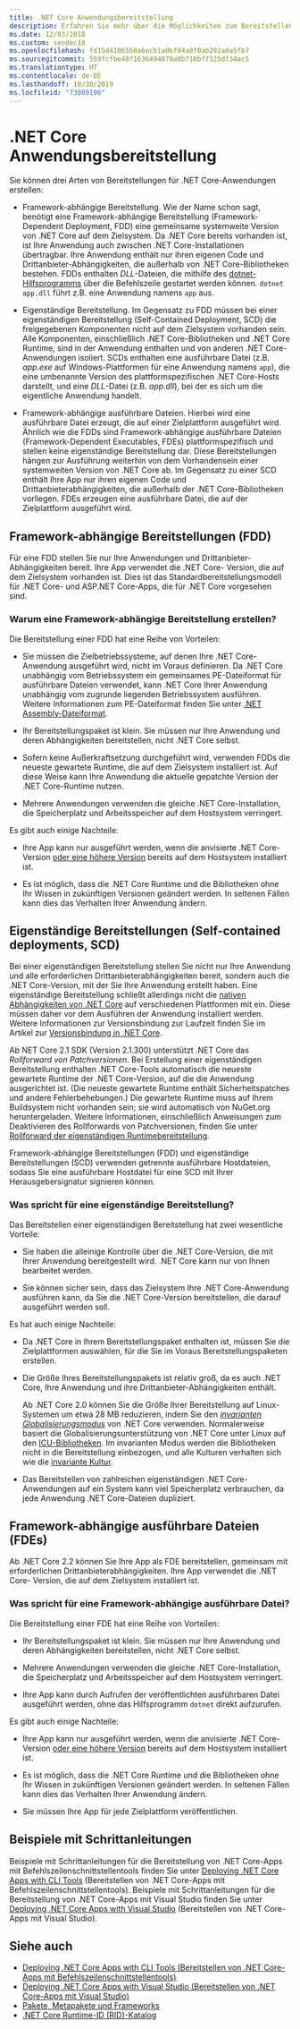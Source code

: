 ```yaml
---
title: .NET Core Anwendungsbereitstellung
description: Erfahren Sie mehr über die Möglichkeiten zum Bereitstellen einer .NET Core-Anwendung.
ms.date: 12/03/2018
ms.custom: seodec18
ms.openlocfilehash: fd15d41065b0a6ecb1a0bf04a0f0ab292a0a5fb7
ms.sourcegitcommit: 559fcfbe4871636494870a8b716bf7325df34ac5
ms.translationtype: HT
ms.contentlocale: de-DE
ms.lasthandoff: 10/30/2019
ms.locfileid: "73089196"
---
```

# <a name="net-core-application-deployment"></a>.NET Core Anwendungsbereitstellung

Sie können drei Arten von Bereitstellungen für .NET Core-Anwendungen erstellen:

- Framework-abhängige Bereitstellung. Wie der Name schon sagt, benötigt eine Framework-abhängige Bereitstellung (Framework-Dependent Deployment, FDD) eine gemeinsame systemweite Version von .NET Core auf dem Zielsystem. Da .NET Core bereits vorhanden ist, ist Ihre Anwendung auch zwischen .NET Core-Installationen übertragbar. Ihre Anwendung enthält nur ihren eigenen Code und Drittanbieter-Abhängigkeiten, die außerhalb von .NET Core-Bibliotheken bestehen. FDDs enthalten *DLL*-Dateien, die mithilfe des [dotnet-Hilfsprogramms](../tools/dotnet.md) über die Befehlszeile gestartet werden können. `dotnet app.dll` führt z.B. eine Anwendung namens `app` aus.

- Eigenständige Bereitstellung. Im Gegensatz zu FDD müssen bei einer eigenständigen Bereitstellung (Self-Contained Deployment, SCD) die freigegebenen Komponenten nicht auf dem Zielsystem vorhanden sein. Alle Komponenten, einschließlich .NET Core-Bibliotheken und .NET Core Runtime, sind in der Anwendung enthalten und von anderen .NET Core-Anwendungen isoliert. SCDs enthalten eine ausführbare Datei (z.B. *app.exe* auf Windows-Plattformen für eine Anwendung namens `app`), die eine umbenannte Version des plattformspezifischen .NET Core-Hosts darstellt, und eine *DLL*-Datei (z.B. *app.dll*), bei der es sich um die eigentliche Anwendung handelt.

- Framework-abhängige ausführbare Dateien. Hierbei wird eine ausführbare Datei erzeugt, die auf einer Zielplattform ausgeführt wird. Ähnlich wie die FDDs sind Framework-abhängige ausführbare Dateien (Framework-Dependent Executables, FDEs) plattformspezifisch und stellen keine eigenständige Bereitstellung dar. Diese Bereitstellungen hängen zur Ausführung weiterhin von dem Vorhandensein einer systemweiten Version von .NET Core ab. Im Gegensatz zu einer SCD enthält Ihre App nur ihren eigenen Code und Drittanbieterabhängigkeiten, die außerhalb der .NET Core-Bibliotheken vorliegen. FDEs erzeugen eine ausführbare Datei, die auf der Zielplattform ausgeführt wird.

## <a name="framework-dependent-deployments-fdd"></a>Framework-abhängige Bereitstellungen (FDD)

Für eine FDD stellen Sie nur Ihre Anwendungen und Drittanbieter-Abhängigkeiten bereit. Ihre App verwendet die .NET Core- Version, die auf dem Zielsystem vorhanden ist. Dies ist das Standardbereitstellungsmodell für .NET Core- und ASP.NET Core-Apps, die für .NET Core vorgesehen sind.

### <a name="why-create-a-framework-dependent-deployment"></a>Warum eine Framework-abhängige Bereitstellung erstellen?

Die Bereitstellung einer FDD hat eine Reihe von Vorteilen:

- Sie müssen die Zielbetriebssysteme, auf denen Ihre .NET Core-Anwendung ausgeführt wird, nicht im Voraus definieren. Da .NET Core unabhängig vom Betriebssystem ein gemeinsames PE-Dateiformat für ausführbare Dateien verwendet, kann .NET Core Ihrer Anwendung unabhängig vom zugrunde liegenden Betriebssystem ausführen. Weitere Informationen zum PE-Dateiformat finden Sie unter [.NET Assembly-Dateiformat](../../standard/assembly/file-format.md).

- Ihr Bereitstellungspaket ist klein. Sie müssen nur Ihre Anwendung und deren Abhängigkeiten bereitstellen, nicht .NET Core selbst.

- Sofern keine Außerkraftsetzung durchgeführt wird, verwenden FDDs die neueste gewartete Runtime, die auf dem Zielsystem installiert ist. Auf diese Weise kann Ihre Anwendung die aktuelle gepatchte Version der .NET Core-Runtime nutzen. 

- Mehrere Anwendungen verwenden die gleiche .NET Core-Installation, die Speicherplatz und Arbeitsspeicher auf dem Hostsystem verringert.

Es gibt auch einige Nachteile:

- Ihre App kann nur ausgeführt werden, wenn die anvisierte .NET Core-Version [oder eine höhere Version](../versions/selection.md#framework-dependent-apps-roll-forward) bereits auf dem Hostsystem installiert ist.

- Es ist möglich, dass die .NET Core Runtime und die Bibliotheken ohne Ihr Wissen in zukünftigen Versionen geändert werden. In seltenen Fällen kann dies das Verhalten Ihrer Anwendung ändern.

## <a name="self-contained-deployments-scd"></a>Eigenständige Bereitstellungen (Self-contained deployments, SCD)

Bei einer eigenständigen Bereitstellung stellen Sie nicht nur Ihre Anwendung und alle erforderlichen Drittanbieterabhängigkeiten bereit, sondern auch die .NET Core-Version, mit der Sie Ihre Anwendung erstellt haben. Eine eigenständige Bereitstellung schließt allerdings nicht die [nativen Abhängigkeiten von .NET Core](https://github.com/dotnet/core/blob/master/Documentation/prereqs.md) auf verschiedenen Plattformen mit ein. Diese müssen daher vor dem Ausführen der Anwendung installiert werden. Weitere Informationen zur Versionsbindung zur Laufzeit finden Sie im Artikel zur [Versionsbindung in .NET Core](../versions/selection.md).

Ab NET Core 2.1 SDK (Version 2.1.300) unterstützt .NET Core das *Rollforward von Patchversionen*. Bei Erstellung einer eigenständigen Bereitstellung enthalten .NET Core-Tools automatisch die neueste gewartete Runtime der .NET Core-Version, auf die die Anwendung ausgerichtet ist. (Die neueste gewartete Runtime enthält Sicherheitspatches und andere Fehlerbehebungen.) Die gewartete Runtime muss auf Ihrem Buildsystem nicht vorhanden sein; sie wird automatisch von NuGet.org heruntergeladen. Weitere Informationen, einschließlich Anweisungen zum Deaktivieren des Rollforwards von Patchversionen, finden Sie unter [Rollforward der eigenständigen Runtimebereitstellung](runtime-patch-selection.md).

Framework-abhängige Bereitstellungen (FDD) und eigenständige Bereitstellungen (SCD) verwenden getrennte ausführbare Hostdateien, sodass Sie eine ausführbare Hostdatei für eine SCD mit Ihrer Herausgebersignatur signieren können.

### <a name="why-deploy-a-self-contained-deployment"></a>Was spricht für eine eigenständige Bereitstellung?

Das Bereitstellen einer eigenständigen Bereitstellung hat zwei wesentliche Vorteile:

- Sie haben die alleinige Kontrolle über die .NET Core-Version, die mit Ihrer Anwendung bereitgestellt wird. .NET Core kann nur von Ihnen bearbeitet werden.

- Sie können sicher sein, dass das Zielsystem Ihre .NET Core-Anwendung ausführen kann, da Sie die .NET Core-Version bereitstellen, die darauf ausgeführt werden soll.

Es hat auch einige Nachteile:

- Da .NET Core in Ihrem Bereitstellungspaket enthalten ist, müssen Sie die Zielplattformen auswählen, für die Sie im Voraus Bereitstellungspaketen erstellen.

- Die Größe Ihres Bereitstellungspakets ist relativ groß, da es auch .NET Core, Ihre Anwendung und ihre Drittanbieter-Abhängigkeiten enthält.

  Ab .NET Core 2.0 können Sie die Größe Ihrer Bereitstellung auf Linux-Systemen um etwa 28 MB reduzieren, indem Sie den [*invarianten Globalisierungsmodus*](https://github.com/dotnet/corefx/blob/master/Documentation/architecture/globalization-invariant-mode.md) von .NET Core verwenden. Normalerweise basiert die Globalisierungsunterstützung von .NET Core unter Linux auf den [ICU-Bibliotheken](http://icu-project.org). Im invarianten Modus werden die Bibliotheken nicht in die Bereitstellung einbezogen, und alle Kulturen verhalten sich wie die [invariante Kultur](xref:System.Globalization.CultureInfo.InvariantCulture?displayProperty=nameWithType).

- Das Bereitstellen von zahlreichen eigenständigen .NET Core-Anwendungen auf ein System kann viel Speicherplatz verbrauchen, da jede Anwendung .NET Core-Dateien dupliziert.

## <a name="framework-dependent-executables-fde"></a>Framework-abhängige ausführbare Dateien (FDEs)

Ab .NET Core 2.2 können Sie Ihre App als FDE bereitstellen, gemeinsam mit erforderlichen Drittanbieterabhängigkeiten. Ihre App verwendet die .NET Core- Version, die auf dem Zielsystem installiert ist.

### <a name="why-deploy-a-framework-dependent-executable"></a>Was spricht für eine Framework-abhängige ausführbare Datei?

Die Bereitstellung einer FDE hat eine Reihe von Vorteilen:

- Ihr Bereitstellungspaket ist klein. Sie müssen nur Ihre Anwendung und deren Abhängigkeiten bereitstellen, nicht .NET Core selbst.

- Mehrere Anwendungen verwenden die gleiche .NET Core-Installation, die Speicherplatz und Arbeitsspeicher auf dem Hostsystem verringert.

- Ihre App kann durch Aufrufen der veröffentlichten ausführbaren Datei ausgeführt werden, ohne das Hilfsprogramm `dotnet` direkt aufzurufen.

Es gibt auch einige Nachteile:

- Ihre App kann nur ausgeführt werden, wenn die anvisierte .NET Core-Version [oder eine höhere Version](../versions/selection.md#framework-dependent-apps-roll-forward) bereits auf dem Hostsystem installiert ist.

- Es ist möglich, dass die .NET Core Runtime und die Bibliotheken ohne Ihr Wissen in zukünftigen Versionen geändert werden. In seltenen Fällen kann dies das Verhalten Ihrer Anwendung ändern.

- Sie müssen Ihre App für jede Zielplattform veröffentlichen.

## <a name="step-by-step-examples"></a>Beispiele mit Schrittanleitungen

Beispiele mit Schrittanleitungen für die Bereitstellung von .NET Core-Apps mit Befehlszeilenschnittstellentools finden Sie unter [Deploying .NET Core Apps with CLI Tools](deploy-with-cli.md) (Bereitstellen von .NET Core-Apps mit Befehlszeilenschnittstellentools). Beispiele mit Schrittanleitungen für die Bereitstellung von .NET Core-Apps mit Visual Studio finden Sie unter [Deploying .NET Core Apps with Visual Studio](deploy-with-vs.md) (Bereitstellen von .NET Core-Apps mit Visual Studio). 

## <a name="see-also"></a>Siehe auch

- [Deploying .NET Core Apps with CLI Tools (Bereitstellen von .NET Core-Apps mit Befehlszeilenschnittstellentools)](deploy-with-cli.md)
- [Deploying .NET Core Apps with Visual Studio (Bereitstellen von .NET Core-Apps mit Visual Studio)](deploy-with-vs.md)
- [Pakete, Metapakete und Frameworks](../packages.md)
- [.NET Core Runtime-ID (RID)-Katalog](../rid-catalog.md)
